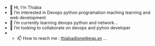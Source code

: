 - 👋 Hi, I’m Thiaba
- 👀 I’m interested in Devops python programation maching learning and web development
- 🌱 I’m currently learning devops python and network...
- 💞️ I’m looking to collaborate on devops and pyhon developer
- - 📫 How to reach me : thiabadione@esp.sn ...

<!---
Thiaba2001/Thiaba2001 is a ✨ special ✨ repository because its `README.md` (this file) appears on your GitHub profile.
You can click the Preview link to take a look at your changes.
--->
